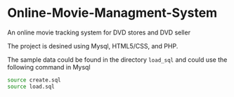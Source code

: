 # Online-Movie-Managment-System
An online movie tracking system for DVD stores and DVD seller


The project is desined using Mysql, HTML5/CSS, and PHP.


The sample data could be found in the directory ``load_sql`` and could use the following command in Mysql
```bash
source create.sql
source load.sql
```

